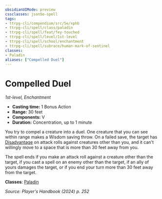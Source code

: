 ```yaml
---
obsidianUIMode: preview
cssclasses: json5e-spell
tags:
- ttrpg-cli/compendium/src/5e/xphb
- ttrpg-cli/spell/class/paladin
- ttrpg-cli/spell/feat/fey-touched
- ttrpg-cli/spell/level/1st-level
- ttrpg-cli/spell/school/enchantment
- ttrpg-cli/spell/subrace/human-mark-of-sentinel
classes:
- Paladin
aliases: ["Compelled Duel"]
---
```

# Compelled Duel
*1st-level, Enchantment*  


- **Casting time:** 1 Bonus Action
- **Range:** 30 feet
- **Components:** V
- **Duration:** Concentration, up to 1 minute

You try to compel a creature into a duel. One creature that you can see within range makes a Wisdom saving throw. On a failed save, the target has [Disadvantage](Misc%20Files/CLI/rules/variant-rules/disadvantage-xphb.md) on attack rolls against creatures other than you, and it can't willingly move to a space that is more than 30 feet away from you.

The spell ends if you make an attack roll against a creature other than the target, if you cast a spell on an enemy other than the target, if an ally of yours damages the target, or if you end your turn more than 30 feet away from the target.

**Classes**: [Paladin](Misc%20Files/CLI/compendium/lists/list-spells-classes-paladin.md)

*Source: Player's Handbook (2024) p. 252*